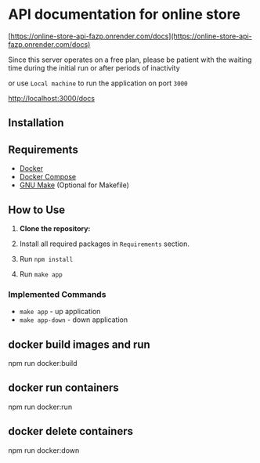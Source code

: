 # API documentation for online store

[https://online-store-api-fazp.onrender.com/docs](https://online-store-api-fazp.onrender.com/docs)

Since this server operates on a free plan, please be patient with the waiting
time during the initial run or after periods of inactivity

or use `Local machine` to run the application on port `3000`

<http://localhost:3000/docs>

## Installation

## Requirements

- [Docker](https://www.docker.com/get-started)
- [Docker Compose](https://docs.docker.com/compose/install/)
- [GNU Make](https://www.gnu.org/software/make/) (Optional for Makefile)

## How to Use

1. **Clone the repository:**

2. Install all required packages in `Requirements` section.

3. Run `npm install`

4. Run `make app`

### Implemented Commands

- `make app` - up application
- `make app-down` - down application

## docker build images and run

npm run docker:build

## docker run containers

npm run docker:run

## docker delete containers

npm run docker:down
